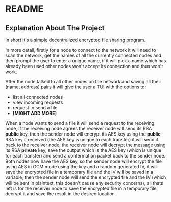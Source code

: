# README

## Explanation About The Project

In short it's a simple decentralized encrypted file sharing program.

In more detail, firstly for a node to connect to the network it will need to scan the network, get the names of all the currently connected nodes and then prompt the user to enter a unique name, if it will pick a name which has already been used other nodes won't accept its connection and thus won't work.

After the node talked to all other nodes on the network and saving all their (name, address) pairs it will give the user a TUI with the options to:

- list all connected nodes
- view incoming requests
- request to send a file
- **[MIGHT ADD MORE]**

When a node wants to send a file it will send a request to the receiving node, if the receiving node agrees the receiver node will send its RSA **public** key, then the sender node will encrypt its AES key using the **public** RSA key it received (the AES key is unique to each transfer) it will send it back to the receiver node, the receiver node will decrypt the message using its RSA **private** key, save the output which is the AES key (which is unique for each transfer) and send a confermation packet back to the sender node.
Both nodes now have the AES key, so the sender node will encrypt the file using AES in GCM mode using the key and a random generated IV, it will save the encrypted file in a temporary file and the IV will be saved in a variable, then the sender node will send the encrypted file and the IV (which will be sent in plaintext, this doesn't cause any security concerns), all thats left is for the receiver node to save the encrypted file in a temporary file, decrypt it and save the result in the desired location.
